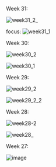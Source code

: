 Week 31:

![week31_2_](https://user-images.githubusercontent.com/84888389/152145402-eb062e80-e88e-4622-8eeb-4c1aa89f9dc3.gif)

focus:
![week31_1](https://user-images.githubusercontent.com/84888389/152145444-9f63a330-bea2-4c14-b665-d6b5b41cf226.gif)


Week 30:

![week30_2](https://user-images.githubusercontent.com/84888389/150482088-834434fc-faa4-4d34-8625-1c0ce6196470.gif)

![week30_1](https://user-images.githubusercontent.com/84888389/150482102-ff7bc2fe-e7c5-42b2-9f65-ef96d9dee25a.gif)


Week 29:

![week29_2](https://user-images.githubusercontent.com/84888389/150095168-efe41ebb-87a9-49d9-9133-b04ed05ba2ab.gif)

![week29_2_2](https://user-images.githubusercontent.com/84888389/150095808-96d56f31-7b62-4dca-8135-9de339c91734.gif)

Week 28:

![week28-2](https://user-images.githubusercontent.com/84888389/148673359-51f0dce6-c197-439d-8222-77811a3e0c32.gif)

![week28_](https://user-images.githubusercontent.com/84888389/148673413-166bc795-face-4277-8c3f-893d3ceca987.gif)

Week 27:

![image](https://user-images.githubusercontent.com/84888389/148535488-30b170da-93c8-40a1-bb60-e1d2f8341579.png)

